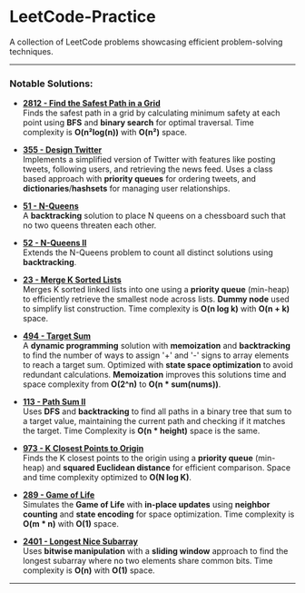 # LeetCode-Practice

A collection of LeetCode problems showcasing efficient problem-solving techniques.

---

### **Notable Solutions:**

- **[2812 - Find the Safest Path in a Grid](https://github.com/HaicoMaters/LeetCode-Practice/tree/main/2812-FindtheSafestPathinaGrid)**  
  Finds the safest path in a grid by calculating minimum safety at each point using **BFS** and **binary search** for optimal traversal. Time complexity is **O(n²log(n))** with **O(n²)** space.

- **[355 - Design Twitter](https://github.com/HaicoMaters/LeetCode-Practice/tree/main/355-DesignTwitter)**  
  Implements a simplified version of Twitter with features like posting tweets, following users, and retrieving the news feed. Uses a class based approach with **priority queues** for ordering tweets, and **dictionaries**/**hashsets** for managing user relationships.

- **[51 - N-Queens](https://github.com/HaicoMaters/LeetCode-Practice/tree/main/51-N-Queens)**  
  A **backtracking** solution to place N queens on a chessboard such that no two queens threaten each other.

- **[52 - N-Queens II](https://github.com/HaicoMaters/LeetCode-Practice/tree/main/52-N-QueensII)**  
  Extends the N-Queens problem to count all distinct solutions using **backtracking**.

- **[23 - Merge K Sorted Lists](https://github.com/HaicoMaters/LeetCode-Practice/tree/main/23-MergekSortedLists)**  
  Merges K sorted linked lists into one using a **priority queue** (min-heap) to efficiently retrieve the smallest node across lists. **Dummy node** used to simplify list construction. Time complexity is **O(n log k)** with **O(n + k)** space.

- **[494 - Target Sum](https://github.com/HaicoMaters/LeetCode-Practice/tree/main/494-TargetSum)**  
  A **dynamic programming** solution with **memoization** and **backtracking** to find the number of ways to assign '+' and '-' signs to array elements to reach a target sum. Optimized with **state space optimization** to avoid redundant calculations. **Memoization** improves this solutions time and space complexity from **O(2^n)** to **O(n * sum(nums))**.

- **[113 - Path Sum II](https://github.com/HaicoMaters/LeetCode-Practice/tree/main/113-PathSumII)**  
  Uses **DFS** and **backtracking** to find all paths in a binary tree that sum to a target value, maintaining the current path and checking if it matches the target. Time Complexity is **O(n * height)** space is the same.

- **[973 - K Closest Points to Origin](https://github.com/HaicoMaters/LeetCode-Practice/tree/main/973-KClosestPointstoOrigin)**  
  Finds the K closest points to the origin using a **priority queue** (min-heap) and **squared Euclidean distance** for efficient comparison. Space and time complexity optimized to **O(N log K)**.

- **[289 - Game of Life](https://github.com/HaicoMaters/LeetCode-Practice/tree/main/289-GameofLife)**  
  Simulates the **Game of Life** with **in-place updates** using **neighbor counting** and **state encoding** for space optimization. Time complexity is **O(m * n)** with **O(1)** space.

- **[2401 - Longest Nice Subarray](https://github.com/HaicoMaters/LeetCode-Practice/tree/main/2401-LongestNiceSubarray)**  
  Uses **bitwise manipulation** with a **sliding window** approach to find the longest subarray where no two elements share common bits. Time complexity is **O(n)** with **O(1)** space.

--- 
